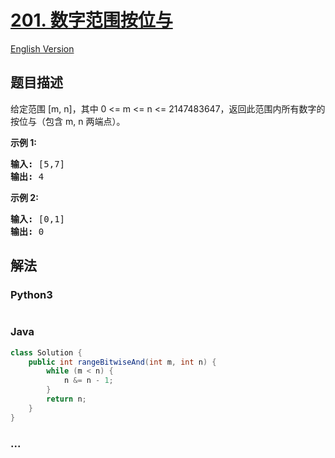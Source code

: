 # [201. 数字范围按位与](https://leetcode-cn.com/problems/bitwise-and-of-numbers-range)

[English Version](/solution/0200-0299/0201.Bitwise%20AND%20of%20Numbers%20Range/README_EN.md)

## 题目描述

<!-- 这里写题目描述 -->
<p>给定范围 [m, n]，其中 0 &lt;= m &lt;= n &lt;= 2147483647，返回此范围内所有数字的按位与（包含 m, n 两端点）。</p>

<p><strong>示例 1:&nbsp;</strong></p>

<pre><strong>输入:</strong> [5,7]
<strong>输出:</strong> 4</pre>

<p><strong>示例 2:</strong></p>

<pre><strong>输入:</strong> [0,1]
<strong>输出:</strong> 0</pre>

## 解法

<!-- 这里可写通用的实现逻辑 -->

<!-- tabs:start -->

### **Python3**

<!-- 这里可写当前语言的特殊实现逻辑 -->

```python

```

### **Java**

<!-- 这里可写当前语言的特殊实现逻辑 -->

```java
class Solution {
    public int rangeBitwiseAnd(int m, int n) {
        while (m < n) {
            n &= n - 1;
        }
        return n;
    }
}

```

### **...**

```

```

<!-- tabs:end -->
